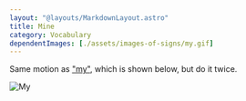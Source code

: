 ```yaml
---
layout: "@layouts/MarkdownLayout.astro"
title: Mine
category: Vocabulary
dependentImages: [./assets/images-of-signs/my.gif]
---
```


Same motion as ["my"](../my), which is shown below, but do it twice.

![My](@signs/my.gif)
